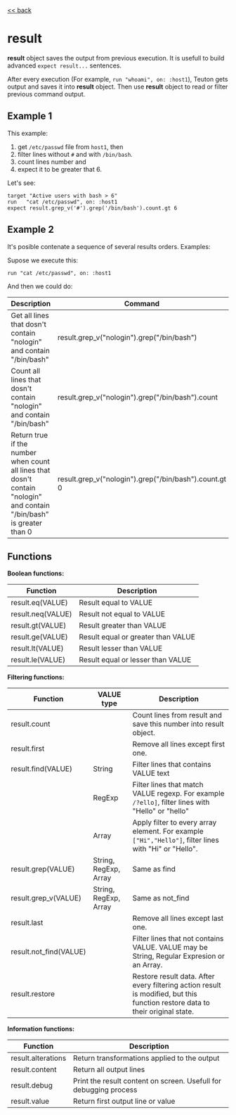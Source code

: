 [<< back](../README.md)

# result

**result** object saves the output from previous execution.
It is usefull to build advanced `expect result...` sentences.

After every execution (For example, `run "whoami", on: :host1`), Teuton gets output and saves it into **result** object. Then use **result** object to read or filter previous command output.

## Example 1

This example:
1. get `/etc/passwd` file from `host1`, then
2. filter lines without `#` and with `/bin/bash`.
3. count lines number and
4. expect it to be greater that 6.

Let's see:

```
target "Active users with bash > 6"
run   "cat /etc/passwd", on: :host1
expect result.grep_v('#').grep('/bin/bash').count.gt 6
```

## Example 2

It's posible contenate a sequence of several results orders. Examples:

Supose we execute this:
```
run "cat /etc/passwd", on: :host1
```

And then we could do:

| Description | Command |
| ----------- | ------- |
| Get all lines that dosn't contain "nologin" and contain "/bin/bash" | result.grep_v("nologin").grep("/bin/bash") |
| Count all lines that dosn't contain "nologin" and contain "/bin/bash" | result.grep_v("nologin").grep("/bin/bash").count |
| Return true if the number when count all lines that dosn't contain "nologin" and contain "/bin/bash" is greater than 0 | result.grep_v("nologin").grep("/bin/bash").count.gt 0 |

## Functions

**Boolean functions:**

| Function            | Description               |
| ------------------- | ------------------------- |
| result.eq(VALUE)  | Result equal to VALUE     |
| result.neq(VALUE) | Result not equal to VALUE |
| result.gt(VALUE)  | Result greater than VALUE |
| result.ge(VALUE)  | Result equal or greater than VALUE |
| result.lt(VALUE)  | Result lesser than VALUE  |
| result.le(VALUE)  | Result equal or lesser than VALUE |

**Filtering functions:**

| Function             | VALUE type  | Description                           |
| -------------------- | ----------- | ------------------------------------- |
| result.count       |             | Count lines from result and save this number into result object. |
| result.first | | Remove all lines except first one.|
| result.find(VALUE) | String      | Filter lines that contains VALUE text |
|                      | RegExp      | Filter lines that match VALUE regexp. For example `/?ello]`, filter lines with "Hello" or "hello" |
|                      | Array       | Apply filter to every array element. For example `["Hi","Hello"]`, filter lines with "Hi" or "Hello". |
| result.grep(VALUE) | String, RegExp, Array | Same as find |
| result.grep_v(VALUE) | String, RegExp, Array | Same as not_find |
| result.last | | Remove all lines except last one.|
| result.not_find(VALUE) |         | Filter lines that not contains VALUE. VALUE may be String, Regular Expresion or an Array. |
| result.restore     |             | Restore result data. After every filtering action result is modified, but this function restore data to their original state. |

**Information functions:**

| Function             | Description |
| -------------------- | --------------------------------- |
| result.alterations | Return transformations applied to the output |
| result.content     | Return all output lines         |
| result.debug       | Print the result content on screen. Usefull for debugging process |
| result.value       | Return first output line or value |
